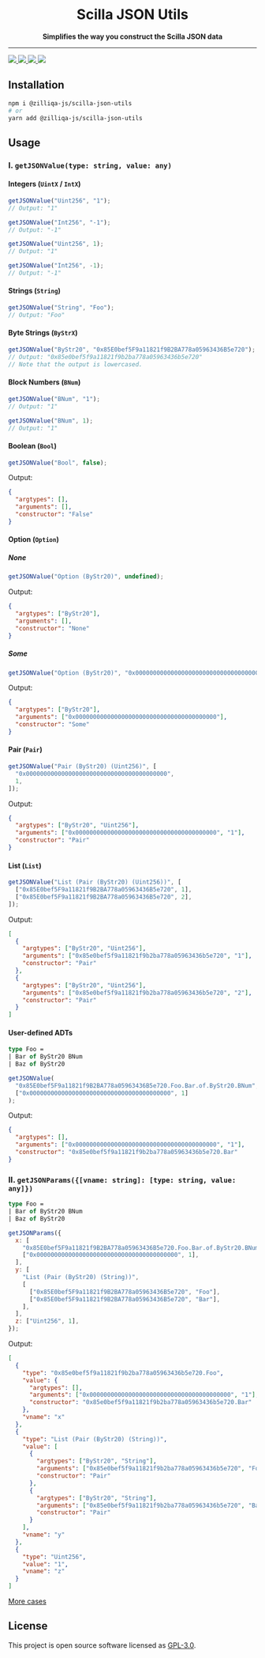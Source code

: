 <div align="center">
  <h1>
  Scilla JSON Utils
  </h1>
  <strong>
  Simplifies the way you construct the Scilla JSON data
  </strong>
</div>
<hr/>
<div>
  <a href="https://www.npmjs.com/package/@zilliqa-js/scilla-json-utils" target="_blank">
  <img src="https://img.shields.io/npm/v/@zilliqa-js/scilla-json-utils" />
  </a>
  <a href="https://app.travis-ci.com/Zilliqa/scilla-json-utils" target="_blank">
  <img src="https://app.travis-ci.com/Zilliqa/scilla-json-utils.svg?token=6BrmjBEqdaGp73khUJCz&branch=main" />
  </a>
  <a href="https://codecov.io/gh/Zilliqa/scilla-json-utils" target="_blank">
  <img src="https://codecov.io/gh/Zilliqa/scilla-json-utils/branch/main/graph/badge.svg?token=YlzpRvkgub" />
  </a>
  <a href="LICENSE" target="_blank">
  <img src="https://img.shields.io/badge/License-GPLv3-blue.svg" />
  </a>
</div>

## Installation

```sh
npm i @zilliqa-js/scilla-json-utils
# or
yarn add @zilliqa-js/scilla-json-utils
```

## Usage

### I. `getJSONValue(type: string, value: any)`

#### Integers (`UintX` / `IntX`)

```js
getJSONValue("Uint256", "1");
// Output: "1"
```

```js
getJSONValue("Int256", "-1");
// Output: "-1"
```

```js
getJSONValue("Uint256", 1);
// Output: "1"
```

```js
getJSONValue("Int256", -1);
// Output: "-1"
```

#### Strings (`String`)

```js
getJSONValue("String", "Foo");
// Output: "Foo"
```

#### Byte Strings (`ByStrX`)

```js
getJSONValue("ByStr20", "0x85E0bef5F9a11821f9B2BA778a05963436B5e720");
// Output: "0x85e0bef5f9a11821f9b2ba778a05963436b5e720"
// Note that the output is lowercased.
```

#### Block Numbers (`BNum`)

```js
getJSONValue("BNum", "1");
// Output: "1"
```

```js
getJSONValue("BNum", 1);
// Output: "1"
```

#### Boolean (`Bool`)

```js
getJSONValue("Bool", false);
```

Output:

```json
{
  "argtypes": [],
  "arguments": [],
  "constructor": "False"
}
```

#### Option (`Option`)

##### None

```js
getJSONValue("Option (ByStr20)", undefined);
```

Output:

```json
{
  "argtypes": ["ByStr20"],
  "arguments": [],
  "constructor": "None"
}
```

##### Some

```js
getJSONValue("Option (ByStr20)", "0x0000000000000000000000000000000000000000");
```

Output:

```json
{
  "argtypes": ["ByStr20"],
  "arguments": ["0x0000000000000000000000000000000000000000"],
  "constructor": "Some"
}
```

#### Pair (`Pair`)

```js
getJSONValue("Pair (ByStr20) (Uint256)", [
  "0x0000000000000000000000000000000000000000",
  1,
]);
```

Output:

```json
{
  "argtypes": ["ByStr20", "Uint256"],
  "arguments": ["0x0000000000000000000000000000000000000000", "1"],
  "constructor": "Pair"
}
```

#### List (`List`)

```js
getJSONValue("List (Pair (ByStr20) (Uint256))", [
  ["0x85E0bef5F9a11821f9B2BA778a05963436B5e720", 1],
  ["0x85E0bef5F9a11821f9B2BA778a05963436B5e720", 2],
]);
```

Output:

```json
[
  {
    "argtypes": ["ByStr20", "Uint256"],
    "arguments": ["0x85e0bef5f9a11821f9b2ba778a05963436b5e720", "1"],
    "constructor": "Pair"
  },
  {
    "argtypes": ["ByStr20", "Uint256"],
    "arguments": ["0x85e0bef5f9a11821f9b2ba778a05963436b5e720", "2"],
    "constructor": "Pair"
  }
]
```

#### User-defined ADTs

```ocaml
type Foo =
| Bar of ByStr20 BNum
| Baz of ByStr20
```

```js
getJSONValue(
  "0x85E0bef5F9a11821f9B2BA778a05963436B5e720.Foo.Bar.of.ByStr20.BNum",
  ["0x0000000000000000000000000000000000000000", 1]
);
```

Output:

```json
{
  "argtypes": [],
  "arguments": ["0x0000000000000000000000000000000000000000", "1"],
  "constructor": "0x85e0bef5f9a11821f9b2ba778a05963436b5e720.Bar"
}
```

### II. `getJSONParams({[vname: string]: [type: string, value: any]})`

```ocaml
type Foo =
| Bar of ByStr20 BNum
| Baz of ByStr20
```

```js
getJSONParams({
  x: [
    "0x85E0bef5F9a11821f9B2BA778a05963436B5e720.Foo.Bar.of.ByStr20.BNum",
    ["0x0000000000000000000000000000000000000000", 1],
  ],
  y: [
    "List (Pair (ByStr20) (String))",
    [
      ["0x85E0bef5F9a11821f9B2BA778a05963436B5e720", "Foo"],
      ["0x85E0bef5F9a11821f9B2BA778a05963436B5e720", "Bar"],
    ],
  ],
  z: ["Uint256", 1],
});
```

Output:

```json
[
  {
    "type": "0x85e0bef5f9a11821f9b2ba778a05963436b5e720.Foo",
    "value": {
      "argtypes": [],
      "arguments": ["0x0000000000000000000000000000000000000000", "1"],
      "constructor": "0x85e0bef5f9a11821f9b2ba778a05963436b5e720.Bar"
    },
    "vname": "x"
  },
  {
    "type": "List (Pair (ByStr20) (String))",
    "value": [
      {
        "argtypes": ["ByStr20", "String"],
        "arguments": ["0x85e0bef5f9a11821f9b2ba778a05963436b5e720", "Foo"],
        "constructor": "Pair"
      },
      {
        "argtypes": ["ByStr20", "String"],
        "arguments": ["0x85e0bef5f9a11821f9b2ba778a05963436b5e720", "Bar"],
        "constructor": "Pair"
      }
    ],
    "vname": "y"
  },
  {
    "type": "Uint256",
    "value": "1",
    "vname": "z"
  }
]
```

[More cases](src/index.test.ts)

## License

This project is open source software licensed as [GPL-3.0](./LICENSE).

